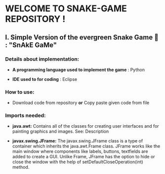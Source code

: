 # WELCOME TO SNAKE-GAME REPOSITORY !

## I. Simple Version of the evergreen Snake Game 🐍 : "SnAkE GaMe"

### Details about implementation:

- **A programming language used to implement the game** : Python

- **IDE used to for coding** : Eclipse

### How to use:
- Download code from repository **or** Copy paste given code from file

### Imports needed:
- **java.awt:**  Contains all of the classes for creating user interfaces and for painting graphics and images.
See: Description


- **javax.swing.JFrame:** The javax.swing.JFrame class is a type of container which inherits the java.awt.Frame class. JFrame works like the main window where components like labels, buttons, textfields are added to create a GUI. Unlike Frame, JFrame has the option to hide or close the window with the help of setDefaultCloseOperation(int) method.

